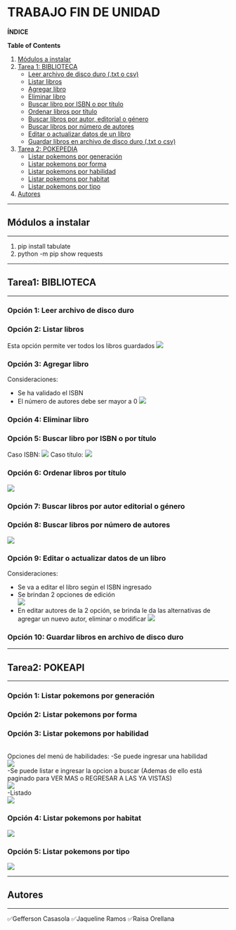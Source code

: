 # TRABAJO FIN DE UNIDAD

**ÍNDICE**

**Table of Contents**

1. [Módulos a instalar](#módulos-a-instalar)  
2. [Tarea 1: BIBLIOTECA](#tarea1-biblioteca)  
    - [Leer archivo de disco duro (.txt o csv)](#opción-1-leer-archivo-de-disco-duro)  
    - [Listar libros](#opción-2-listar-libros)  
    - [Agregar libro](#opción-3-agregar-libro)  
    - [Eliminar libro](#opción-4-eliminar-libro)  
    - [Buscar libro por ISBN o por título](#opción-5-buscar-libro-por-isbn-o-por-título)  
    - [Ordenar libros por título](#opción-6-ordenar-libros-por-título)
    - [Buscar libros por autor, editorial o género](#opción-7-buscar-libros-por-autor-editorial-o-género)
    - [Buscar libros por número de autores](#opción-8-buscar-libros-por-número-de-autores)
    - [Editar o actualizar datos de un libro](#opción-9-editar-o-actualizar-datos-de-un-libro)
    - [Guardar libros en archivo de disco duro (.txt o csv)](#opción-10-guardar-libros-en-archivo-de-disco-duro)
3. [Tarea 2: POKEPEDIA](#tarea2-biblioteca)  
    - [Listar pokemons por generación](#opción-1-listar-pokemons-por-generación)    
    - [Listar pokemons por forma](#opción-2-listar-pokemons-por-forma)    
    - [Listar pokemons por habilidad](#opción-3-listar-pokemons-por-habilidad)    
    - [Listar pokemons por habitat](#opción-4-listar-pokemons-por-habitat)       
    - [Listar pokemons por tipo](#opción-5-listar-pokemons-por-tipo) 
4. [Autores](#autores)
***
## Módulos a instalar
***
1. pip install tabulate
2. python -m pip show requests  
***
## Tarea1: BIBLIOTECA
***
### Opción 1: Leer archivo de disco duro
### Opción 2: Listar libros
Esta opción permite ver todos los libros guardados
![](./Assets/1.2.Listar-libros.png)
### Opción 3: Agregar libro
Consideraciones: 
- Se ha validado el ISBN
- El número de autores debe ser mayor a 0
![](./Assets/1.3.Agregar-Libro.png)
### Opción 4: Eliminar libro
### Opción 5: Buscar libro por ISBN o por título
Caso ISBN:
![](./Assets/1.5.Buscar-libro-por-isbn.png)
Caso título:
![](./Assets/1.5.Buscar-libro-por-titulo.png)
### Opción 6: Ordenar libros por título
![](./Assets/1.6.OrdenarLibrosPorTitulo.png)
### Opción 7: Buscar libros por autor editorial o género
### Opción 8: Buscar libros por número de autores
![](./Assets/1.5.Buscar-libro-por-titulo.png)
### Opción 9: Editar o actualizar datos de un libro
Consideraciones: 
- Se va a editar el libro según el ISBN ingresado
- Se brindan 2 opciones de edición <br>
![](./Assets/1.9.EditarLibro1.png)
- En editar autores de la 2 opción, se brinda le da las alternativas de agregar un nuevo autor, eliminar o modificar
![](./Assets/1.9.EditarLibro2.png)
### Opción 10: Guardar libros en archivo de disco duro

***
## Tarea2: POKEAPI
***
### Opción 1: Listar pokemons por generación
### Opción 2: Listar pokemons por forma
### Opción 3: Listar pokemons por habilidad
<br> Opciones del menú de habilidades:
-Se puede ingresar una habilidad <br>
![](./Assets/2.3.ListadoHabilidades2.png)
<br>
-Se puede listar e ingresar la opcion a buscar (Ademas de ello está paginado para VER MAS o REGRESAR A LAS YA VISTAS) <br>
![](./Assets/2.3.ListadoHabilidades4..png)
<br>
-Listado <br>
![](./Assets/2.3.ListadoHabilidades3.png)
### Opción 4: Listar pokemons por habitat
![](./Assets/2.4.Listado-por-habitat.png)
### Opción 5: Listar pokemons por tipo
![](./Assets/2.5.Listado-por-tipo.png)

***
## Autores
***

✅Gefferson Casasola
✅Jaqueline Ramos
✅Raisa Orellana
